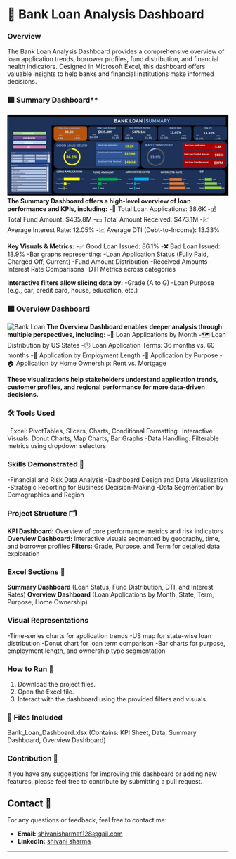 # 🏦 Bank Loan Analysis Dashboard
### Overview
The Bank Loan Analysis Dashboard provides a comprehensive overview of loan application trends, borrower profiles, fund distribution, and financial health indicators. Designed in Microsoft Excel, this dashboard offers valuable insights to help banks and financial institutions make informed decisions.

### 🟩 Summary Dashboard**
![Bank Loan Summary](https://github.com/ShivanisharmaF128/Bank_Loan_insights_using_Excell/blob/main/bank%20loan%20summary.jfif)
**The Summary Dashboard offers a high-level overview of loan performance and KPIs, including:**
-📌 Total Loan Applications: 38.6K
-💰 Total Fund Amount: $435.8M
-💵 Total Amount Received: $473.1M
-💹 Average Interest Rate: 12.05%
-📈 Average DTI (Debt-to-Income): 13.33%

**Key Visuals & Metrics:**
-✅ Good Loan Issued: 86.1%
-❌ Bad Loan Issued: 13.9%
-Bar graphs representing:
-Loan Application Status (Fully Paid, Charged Off, Current)
-Fund Amount Distribution
-Received Amounts
-Interest Rate Comparisons
-DTI Metrics across categories

**Interactive filters allow slicing data by:**
-Grade (A to G)
-Loan Purpose (e.g., car, credit card, house, education, etc.)

### 🟪 Overview Dashboard
![Bank Loan ]()
**The Overview Dashboard enables deeper analysis through multiple perspectives, including:**
-📅 Loan Applications by Month
-🗺️ Loan Distribution by US States
-🕒 Loan Application Terms: 36 months vs. 60 months
-👷 Application by Employment Length
-🎯 Application by Purpose
-🏠 Application by Home Ownership: Rent vs. Mortgage

**These visualizations help stakeholders understand application trends, customer profiles, and regional performance for more data-driven decisions.**

### 🛠 Tools Used
-Excel: PivotTables, Slicers, Charts, Conditional Formatting
-Interactive Visuals: Donut Charts, Map Charts, Bar Graphs
-Data Handling: Filterable metrics using dropdown selectors
  
### Skills Demonstrated 🧩
-Financial and Risk Data Analysis
-Dashboard Design and Data Visualization
-Strategic Reporting for Business Decision-Making
-Data Segmentation by Demographics and Region

### Project Structure 🗂️
**KPI Dashboard:** Overview of core performance metrics and risk indicators
**Overview Dashboard:** Interactive visuals segmented by geography, time, and borrower profiles
**Filters:** Grade, Purpose, and Term for detailed data exploration

### Excel Sections 📌
**Summary Dashboard** (Loan Status, Fund Distribution, DTI, and Interest Rates)
**Overview Dashboard** (Loan Applications by Month, State, Term, Purpose, Home Ownership)

### Visual Representations
-Time-series charts for application trends
-US map for state-wise loan distribution
-Donut chart for loan term comparison
-Bar charts for purpose, employment length, and ownership type segmentation

### How to Run 🚀
1. Download the project files.
2. Open the Excel file.
3. Interact with the dashboard using the provided filters and visuals.

### 📁 Files Included
Bank_Loan_Dashboard.xlsx
(Contains: KPI Sheet, Data, Summary Dashboard, Overview Dashboard)

### Contribution 🤝
If you have any suggestions for improving this dashboard or adding new features, please feel free to contribute by submitting a pull request.


## Contact 📧
For any questions or feedback, feel free to contact me:

- **Email:** shivanisharmaf128@gail.com 
- **LinkedIn:** [shivani sharma ](https://www.linkedin.com/in/shivani-sharma-8b6047301?utm_source=share&utm_campaign=share_via&utm_content=profile&utm_medium=android_app)
---
